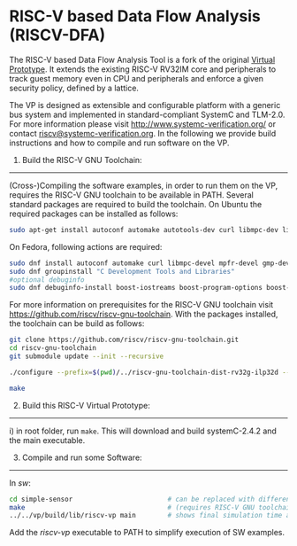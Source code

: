 RISC-V based Data Flow Analysis (RISCV-DFA)
==============================

The RISC-V based Data Flow Analysis Tool is a fork of the original [Virtual Prototype](https://github.com/agra-uni-bremen/riscv-vp).
It extends the existing RISC-V RV32IM core and peripherals to track guest memory even in CPU and peripherals and enforce a given security policy, defined by a lattice.

The VP is designed as extensible and configurable platform with a generic bus system and implemented in standard-compliant SystemC and TLM-2.0.
For more information please visit http://www.systemc-verification.org/ or contact <riscv@systemc-verification.org>.
In the following we provide build instructions and how to compile and run software on the VP.


1) Build the RISC-V GNU Toolchain:
----------------------------------

(Cross-)Compiling the software examples, in order to run them on the VP, requires the RISC-V GNU toolchain to be available in PATH. Several standard packages are required to build the toolchain. On Ubuntu the required packages can be installed as follows:

```bash
sudo apt-get install autoconf automake autotools-dev curl libmpc-dev libmpfr-dev libgmp-dev gawk build-essential bison flex texinfo gperf libtool patchutils bc zlib1g-dev libexpat-dev
```

On Fedora, following actions are required:
```bash
sudo dnf install autoconf automake curl libmpc-devel mpfr-devel gmp-devel gawk bison flex texinfo gperf libtool patchutils bc zlib-devel expat-devel cmake boost-devel
sudo dnf groupinstall "C Development Tools and Libraries"
#optional debuginfo
sudo dnf debuginfo-install boost-iostreams boost-program-options boost-regex bzip2-libs glibc libgcc libicu libstdc++ zlib
```

For more information on prerequisites for the RISC-V GNU toolchain visit https://github.com/riscv/riscv-gnu-toolchain. With the packages installed, the toolchain can be build as follows:

```bash
git clone https://github.com/riscv/riscv-gnu-toolchain.git
cd riscv-gnu-toolchain
git submodule update --init --recursive

./configure --prefix=$(pwd)/../riscv-gnu-toolchain-dist-rv32g-ilp32d --with-arch=rv32g --with-abi=ilp32d

make
```


2) Build this RISC-V Virtual Prototype:
---------------------------------------

i) in root folder, run `make`. This will download and build systemC-2.4.2 and the main executable.


3) Compile and run some Software:
---------------------------------

In *sw*:

```bash
cd simple-sensor                        # can be replaced with different example
make                                    # (requires RISC-V GNU toolchain in PATH)
../../vp/build/lib/riscv-vp main        # shows final simulation time as well as register and pc contents
```

Add the *riscv-vp* executable to PATH to simplify execution of SW examples.
